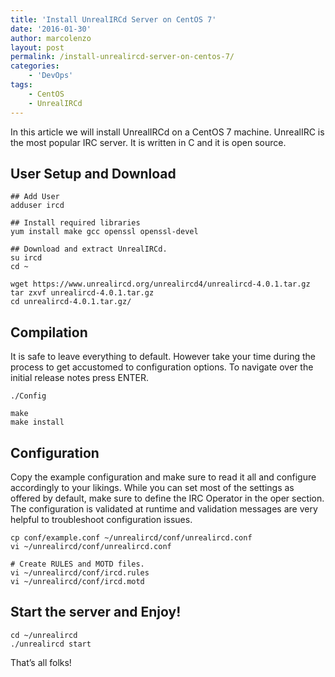 ```yaml
---
title: 'Install UnrealIRCd Server on CentOS 7'
date: '2016-01-30'
author: marcolenzo
layout: post
permalink: /install-unrealircd-server-on-centos-7/
categories:
    - 'DevOps'
tags:
    - CentOS
    - UnrealIRCd
---
```


In this article we will install UnrealIRCd on a CentOS 7 machine. UnrealIRC is the most popular IRC server. It is written in C and it is open source.

## User Setup and Download

```
## Add User
adduser ircd

## Install required libraries
yum install make gcc openssl openssl-devel

## Download and extract UnrealIRCd.
su ircd
cd ~

wget https://www.unrealircd.org/unrealircd4/unrealircd-4.0.1.tar.gz
tar zxvf unrealircd-4.0.1.tar.gz
cd unrealircd-4.0.1.tar.gz/
```

## Compilation

It is safe to leave everything to default. However take your time during the process to get accustomed to configuration options. To navigate over the initial release notes press ENTER.

```
./Config

make
make install
```

## Configuration

Copy the example configuration and make sure to read it all and configure accordingly to your likings. While you can set most of the settings as offered by default, make sure to define the IRC Operator in the oper section. The configuration is validated at runtime and validation messages are very helpful to troubleshoot configuration issues.

```
cp conf/example.conf ~/unrealircd/conf/unrealircd.conf
vi ~/unrealircd/conf/unrealircd.conf

# Create RULES and MOTD files.
vi ~/unrealircd/conf/ircd.rules
vi ~/unrealircd/conf/ircd.motd
```

## Start the server and Enjoy!

```
cd ~/unrealircd
./unrealircd start
```

That’s all folks!